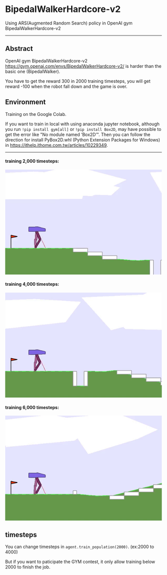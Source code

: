 # BipedalWalkerHardcore-v2
Using ARS(Augmented Random Search) policy in OpenAI gym BipedalWalkerHardcore-v2

---

## Abstract
OpenAI gym BipedalWalkerHardcore-v2 https://gym.openai.com/envs/BipedalWalkerHardcore-v2/ is harder than the basic one (BipedalWalker).

You have to get the reward 300 in 2000 training timesteps, you will get reward -100 when the robot fall down and the game is over.

## Environment
Training on the Google Colab. 

If you want to train in local with using anaconda jupyter notebook, although you run ```!pip install gym[all]``` or ```!pip install Box2D```, may have possible to get the error like "No module named ‘Box2D’". Then you can follow the direction for install PyBox2D.whl 
(Python Extension Packages for Windows) in https://ithelp.ithome.com.tw/articles/10229349.

---

#### training 2,000 timesteps:

![](https://github.com/wesley989898/BipedalWalkerHardcore-v2/blob/master/2000_timesteps.gif)

#### training 4,000 timesteps:

![](https://github.com/wesley989898/BipedalWalkerHardcore-v2/blob/master/4000_timesteps.gif)

#### training 6,000 timesteps:

![](https://github.com/wesley989898/BipedalWalkerHardcore-v2/blob/master/6000_timesteps.gif)

## timesteps
You can change timesteps in ```agent.train_population(2000)```. (ex:2000 to 4000)

But if you want to paticipate the GYM contest, it only allow training below 2000 to finish the job.
